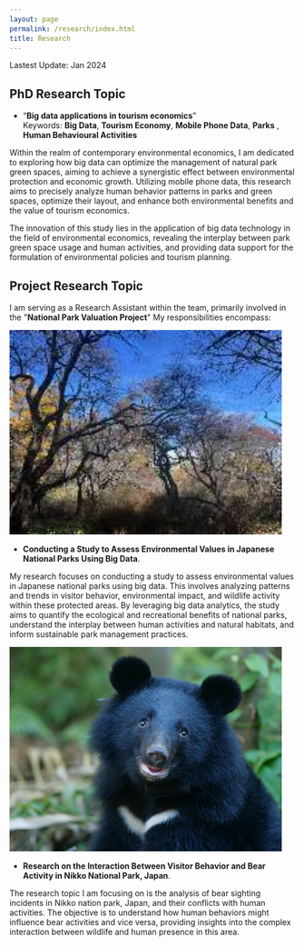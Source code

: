 ```yaml
---
layout: page
permalink: /research/index.html
title: Research
---
```


Lastest Update:  Jan 2024

## PhD Research Topic

- “**Big data applications in tourism economics**”<br>
Keywords:  **Big Data**, **Tourism Economy**, **Mobile Phone Data**, **Parks** , **Human Behavioural Activities**<br>

Within the realm of contemporary environmental economics, I am dedicated to exploring how big data can optimize the management of natural park green spaces, aiming to achieve a synergistic effect between environmental protection and economic growth. Utilizing mobile phone data, this research aims to precisely analyze human behavior patterns in parks and green spaces, optimize their layout, and enhance both environmental benefits and the value of tourism economics. 

The innovation of this study lies in the application of big data technology in the field of environmental economics, revealing the interplay between park green space usage and human activities, and providing data support for the formulation of environmental policies and tourism planning. <br>


## Project Research Topic

 I am serving as a Research Assistant within the team, primarily involved in the "**National Park Valuation Project**" My responsibilities encompass:<br>

<img src="/images/nature1.jpg" class="floatpic" width="480" height="360"><br>

-  **Conducting a Study to Assess Environmental Values in Japanese National Parks Using Big Data**.<br>


My research focuses on conducting a study to assess environmental values in Japanese national parks using big data. This involves analyzing patterns and trends in visitor behavior, environmental impact, and wildlife activity within these protected areas. By leveraging big data analytics, the study aims to quantify the ecological and recreational benefits of national parks, understand the interplay between human activities and natural habitats, and inform sustainable park management practices. <br>

 <img src="/images/bear1.jpg" class="floatpic" width="480" height="360"><br>

- **Research on the Interaction Between Visitor Behavior and Bear Activity in Nikko National Park, Japan**.<br>

The research topic I am focusing on is the analysis of bear sighting incidents in Nikko nation park, Japan, and their conflicts with human activities. The objective is to understand how human behaviors might influence bear activities and vice versa, providing insights into the complex interaction between wildlife and human presence in this area.<br>
